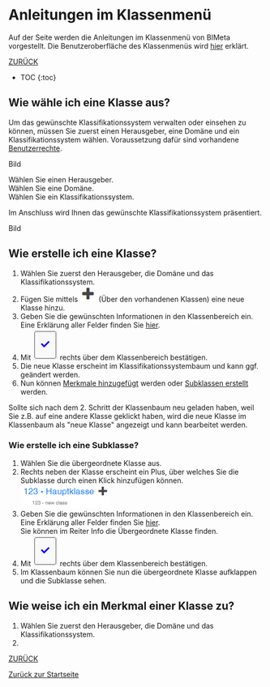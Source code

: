 # Anleitungen im Klassenmenü
Auf der Seite werden die Anleitungen im Klassenmenü von BIMeta vorgestellt.
Die Benutzeroberfläche des Klassenmenüs wird [hier](2.3.1_UIKlasse) erklärt.

[ZURÜCK](2.2.0_Anleitungen.md)

* TOC
{:toc}

## Wie wähle ich eine Klasse aus?
Um das gewünschte Klassifikationssystem verwalten oder einsehen zu können, müssen Sie zuerst einen Herausgeber, eine Domäne und ein Klassifikationssystem wählen.
Voraussetzung dafür sind vorhandene [Benutzerrechte]().

Bild

Wählen Sie einen Herausgeber. <br>
Wählen Sie eine Domäne. <br>
Wählen Sie ein Klassifikationssystem.<br>


Im Anschluss wird Ihnen das gewünschte Klassifikationssystem präsentiert.

Bild

## Wie erstelle ich eine Klasse?
1. Wählen Sie zuerst den Herausgeber, die Domäne und das Klassifikationssystem.
3. Fügen Sie mittels ![Plus-Symbol](/Bilder/Plus-Symbol.png) (Über den vorhandenen Klassen) eine neue Klasse hinzu.
4. Geben Sie die gewünschten Informationen in den Klassenbereich ein. Eine Erklärung aller Felder finden Sie [hier]().
5. Mit ![Bestaetigung](/Bilder/Bestaetigung.png) rechts über dem Klassenbereich bestätigen.
6. Die neue Klasse erscheint im Klassifikationssystembaum und kann ggf. geändert werden.
7. Nun können [Merkmale hinzugefügt](#wie-füge-ich-ein-merkmal-einer-klasse-hinzu) werden oder [Subklassen erstellt](#wie-erstelle-ich-eine-subklasse) werden.


Sollte sich nach dem 2. Schritt der Klassenbaum neu geladen haben, weil Sie z.B. auf eine andere Klasse geklickt haben, wird die neue Klasse im Klassenbaum als "neue Klasse" angezeigt und kann bearbeitet werden.


### Wie erstelle ich eine Subklasse?
1. Wählen Sie die übergeordnete Klasse aus.
2. Rechts neben der Klasse erscheint ein Plus, über welches Sie die Subklasse durch einen Klick hinzufügen können.<br>
   ![HinzufügenSubklasse](/Bilder/HinzufuegenSubklasse.png)
3. Geben Sie die gewünschten Informationen in den Klassenbereich ein. Eine Erklärung aller Felder finden Sie [hier](). <br> Sie können im Reiter Info die Übergeordnete Klasse finden.
4. Mit ![Bestaetigung](/Bilder/Bestaetigung.png) rechts über dem Klassenbereich bestätigen.
5. Im Klassenbaum können Sie nun die übergeordnete Klasse aufklappen und die Subklasse sehen.
    
    
## Wie weise ich ein Merkmal einer Klasse zu?
1. Wählen Sie zuerst den Herausgeber, die Domäne und das Klassifikationssystem.
2. 


[ZURÜCK](2.2.0_Anleitungen.md)

[Zurück zur Startseite]()

